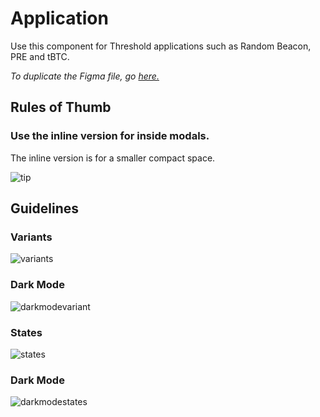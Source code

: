 # Application

Use this component for Threshold applications such as Random Beacon, PRE and tBTC.

*To duplicate the Figma file, go [here.](https://www.figma.com/file/zZi2fYDUjWEMPQJWAt8VWv/Threshold-DS?node-id=834%3A18160)*

## Rules of Thumb

### Use the inline version for inside modals.

The inline version is for a smaller compact space.

![tip](https://user-images.githubusercontent.com/57226633/197231394-6630c10b-1608-41c7-b5bb-bc20ee052330.png)

## Guidelines

### Variants

![variants](https://user-images.githubusercontent.com/57226633/197231586-ffd2bcbb-8284-44e0-ad0e-6cccd4150839.png)

### Dark Mode

![darkmodevariant](https://user-images.githubusercontent.com/57226633/197231635-f6109ba4-e125-421a-bfa7-078b40c5ab42.png)

### States

![states](https://user-images.githubusercontent.com/57226633/197231671-68348a76-e150-4da4-8bde-d01ce0f90c15.png)

### Dark Mode

![darkmodestates](https://user-images.githubusercontent.com/57226633/197231646-cea22644-f096-4020-bae6-99af7a2a8c2f.png)
